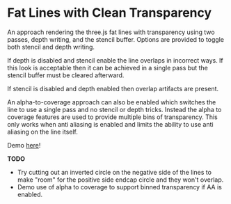 # Fat Lines with Clean Transparency

An approach rendering the three.js fat lines with transparency using two passes, depth writing, and the stencil buffer. Options are provided to toggle both stencil and depth writing.

If depth is disabled and stencil enable the line overlaps in incorrect ways. If this look is acceptable then it can be achieved in a single pass but the stencil buffer must be cleared afterward.

If stencil is disabled and depth enabled then overlap artifacts are present.

An alpha-to-coverage approach can also be enabled which switches the line to use a single pass and no stencil or depth tricks. Instead the alpha to coverage features are used to provide multiple bins of transparency. This only works when anti aliasing is enabled and limits the ability to use anti aliasing on the line itself.

Demo [here](https://gkjohnson.github.io/threejs-sandbox/fat-line-opacity/webgl_lines_fat.html)!

**TODO**

- Try cutting out an inverted circle on the negative side of the lines to make "room" for the positive side endcap circle and they won't overlap.
- Demo use of alpha to coverage to support binned transparency if AA is enabled.
